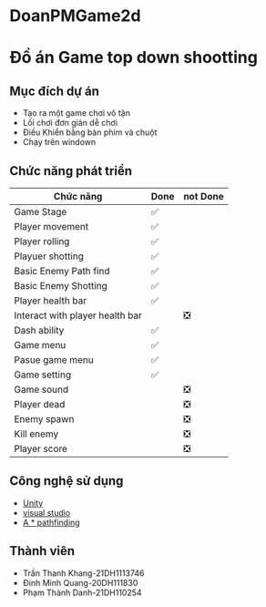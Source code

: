 # DoanPMGame2d
# Đồ án Game top down shootting
## Mục đích dự án
- Tạo ra một game chơi vô tận
- Lối chơi đơn giản dễ chơi
- Điều Khiển bằng bàn phím và chuột
- Chạy trên windown

## Chức năng phát triển
| Chức năng  | Done | not Done  |
|---|---|---|
|  Game Stage |  ✅ |   |
|  Player movement | ✅  |   |
|  Player rolling | ✅ |   |
|  Playuer shotting | ✅  |   |
|  Basic Enemy Path find | ✅  |   |
|  Basic Enemy Shotting  | ✅  |   |
|  Player health bar | ✅  |   |
|  Interact with player health bar |   | ❎  |
|  Dash ability | ✅  |   |
|  Game menu | ✅  |   |
|  Pasue game menu | ✅  |   |
|  Game setting | ✅  |   |
|  Game sound |   | ❎  |
|  Player dead  |   | ❎  |
|  Enemy spawn |   | ❎  |
|  Kill enemy  |   | ❎  |
|  Player score |   | ❎  |

## Công nghệ sử dụng
- [Unity](https://unity.com/)
- [visual studio](https://visualstudio.microsoft.com/)
- [A * pathfinding](https://arongranberg.com/astar/)

## Thành viên
- Trần Thanh Khang-21DH1113746
- Đinh Minh Quang-20DH111830
- Phạm Thành Danh-21DH110254
